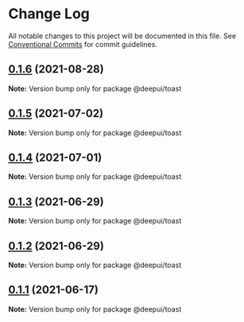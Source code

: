 # Change Log

All notable changes to this project will be documented in this file.
See [Conventional Commits](https://conventionalcommits.org) for commit guidelines.
## [0.1.6](https://github.com/deepecom/deepui/compare/@deepui/toast@0.1.5...@deepui/toast@0.1.6) (2021-08-28)

**Note:** Version bump only for package @deepui/toast





## [0.1.5](https://github.com/deepecom/deepui/compare/@deepui/toast@0.1.4...@deepui/toast@0.1.5) (2021-07-02)

**Note:** Version bump only for package @deepui/toast





## [0.1.4](https://github.com/deepecom/deepui/compare/@deepui/toast@0.1.3...@deepui/toast@0.1.4) (2021-07-01)

**Note:** Version bump only for package @deepui/toast





## [0.1.3](https://github.com/deepecom/deepui/compare/@deepui/toast@0.1.2...@deepui/toast@0.1.3) (2021-06-29)

**Note:** Version bump only for package @deepui/toast





## [0.1.2](https://github.com/deepecom/deepui/compare/@deepui/toast@0.1.1...@deepui/toast@0.1.2) (2021-06-29)

**Note:** Version bump only for package @deepui/toast





## [0.1.1](https://github.com/deepecom/deepui/compare/@deepui/toast@0.1.0...@deepui/toast@0.1.1) (2021-06-17)

**Note:** Version bump only for package @deepui/toast
